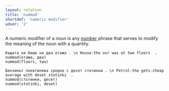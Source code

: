 ```yaml
---
layout: relation
title: 'nummod'
shortdef: 'numeric modifier'
udver: '2'
---
```


A numeric modifier of a noun is any [number](u-pos/NUM) phrase
that serves to modify the meaning of the noun with a quantity.

~~~ sdparse
Къщата ни беше на два етажа . \n House-the our was at two floors  .
nummod(етажа, два)
nummod(floors, two)
~~~

~~~ sdparse
Бензинът поевтинява средно с десет стотинки . \n Petrol-the gets-cheap average with deset stotinki  .
nummod(стотинки, десет)
nummod(stotinki, deset)
~~~


<!-- Interlanguage links updated Ne 5. května 2024, 18:21:30 CEST -->
